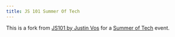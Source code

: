 ```yaml
---
title: JS 101 Summer Of Tech
---
```


This is a fork from [JS101 by Justin Vos](https://github.com/justinvos/js101) for a [Summer of Tech](https://summeroftech.co.nz) event.

